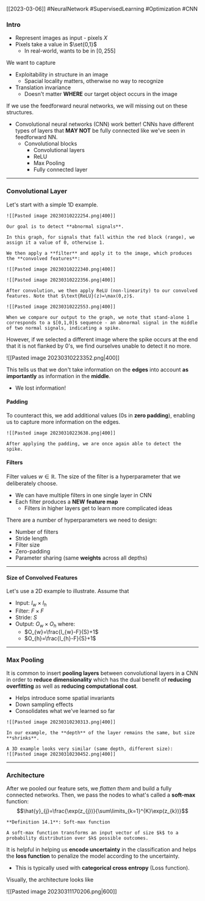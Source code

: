 [[2023-03-06]] #NeuralNetwork #SupervisedLearning #Optimization #CNN

### Intro
- Represent images as input - pixels $X$
- Pixels take a value in $\set{0,1}$
	- In real-world, wants to be in $[0,255]$

We want to capture
- Exploitability in structure in an image
	- Spacial locality matters, otherwise no way to recognize
- Translation invariance
	- Doesn't matter **WHERE** our target object occurs in the image

If we use the feedforward neural networks, we will missing out on these structures.
- Convolutional neural networks (CNN) work better! CNNs have different types of layers that **MAY NOT** be fully connected like we've seen in feedforward NN.
	- Convolutional blocks
		- Convolutional layers
		- ReLU
		- Max Pooling
		- Fully connected layer

---

### Convolutional Layer

Let's start with a simple 1D example.

```ad-example
![[Pasted image 20230310222254.png|400]]

Our goal is to detect **abnormal signals**.

In this graph, for signals that fall within the red block (range), we assign it a value of 0, otherwise 1.

We then apply a **filter** and apply it to the image, which produces the **convolved features**:

![[Pasted image 20230310222340.png|400]]

![[Pasted image 20230310222356.png|400]]

After convolution, we then apply ReLU (non-linearity) to our convolved features. Note that $\text{ReLU}(z)=\max(0,z)$.

![[Pasted image 20230310222553.png|400]]

When we compare our output to the graph, we note that stand-alone 1 corresponds to a $[0,1,0]$ sequence - an abnormal signal in the middle of two normal signals, indicating a spike.
```

However, if we selected a different image where the spike occurs at the end that it is not flanked by 0's, we find ourselves unable to detect it no more.

![[Pasted image 20230310223352.png|400]]

This tells us that we don't take information on the **edges** into account **as importantly** as information in the **middle**.
- We lost information!

#### Padding
To counteract this, we add additional values (0s in **zero padding**), enabling us to capture more information on the edges.

```ad-example
![[Pasted image 20230310223638.png|400]]

After applying the padding, we are once again able to detect the spike.
```

#### Filters
Filter values $w\in\mathbb{R}$. The size of the filter is a hyperparameter that we deliberately choose.
- We can have multiple filters in one single layer in CNN
- Each filter produces a **NEW** **feature map**
	- Filters in higher layers get to learn more complicated ideas

There are a number of hyperparameters we need to design:
- Number of filters
- Stride length
- Filter size
- Zero-padding
- Parameter sharing (same **weights** across all depths)

---

#### Size of Convolved Features
Let's use a 2D example to illustrate. Assume that
- Input: $I_{w}\times I_{h}$
- Filter: $F\times F$
- Stride: $S$
- Output: $O_{w}\times O_{h}$ where:
	- $O_{w}=\frac{I_{w}-F}{S}+1$
	- $O_{h}=\frac{I_{h}-F}{S}+1$

---

### Max Pooling
It is common to insert **pooling layers** between convolutional layers in a CNN in order to **reduce dimensionality** which has the dual benefit of **reducing overfitting** as well as **reducing computational cost**. 
- Helps introduce some spatial invariants
- Down sampling effects
- Consolidates what we've learned so far

```ad-example
![[Pasted image 20230310230313.png|400]]

In our example, the **depth** of the layer remains the same, but size **shrinks**.

A 3D example looks very similar (same depth, different size):
![[Pasted image 20230310230452.png|400]]
```

---

### Architecture
After we pooled our feature sets, we *flatten them* and build a fully connected networks. Then, we pass the nodes to what's called a **soft-max** function:
$$\hat{y}_{j}=\frac{\exp(z_{j})}{\sum\limits_{k=1}^{K}\exp(z_{k})}$$

```ad-important
**Definition 14.1**: Soft-max function

A soft-max function transforms an input vector of size $k$ to a probability distribution over $k$ possible outcomes.
```

It is helpful in helping us **encode uncertainty** in the classification and helps the **loss function** to penalize the model according to the uncertainty.
- This is typically used with **categorical cross entropy** (Loss function).


Visually, the architecture looks like

![[Pasted image 20230311170206.png|600]]